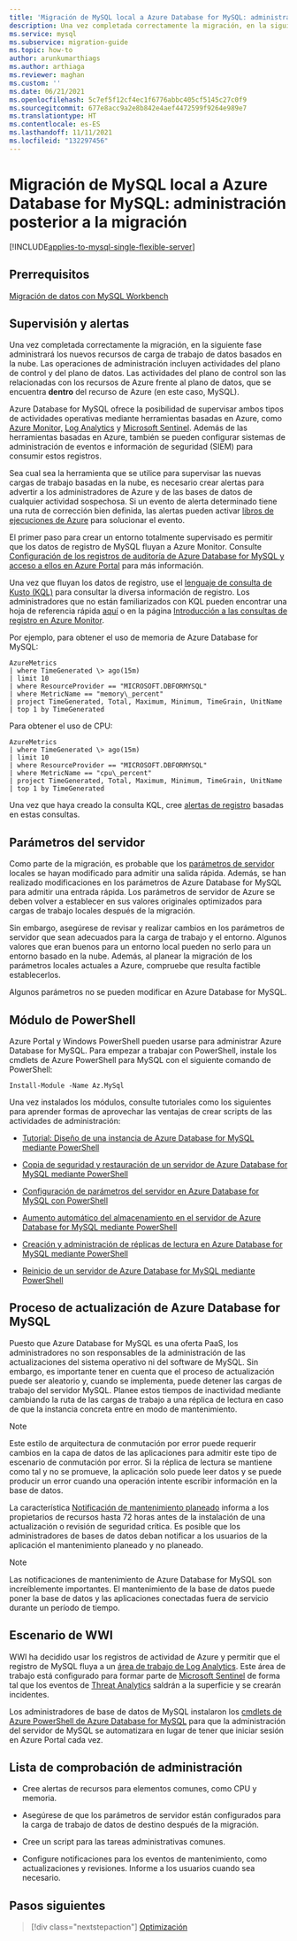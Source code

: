 ```yaml
---
title: 'Migración de MySQL local a Azure Database for MySQL: administración posterior a la migración'
description: Una vez completada correctamente la migración, en la siguiente fase administrará los nuevos recursos de carga de trabajo de datos basados en la nube.
ms.service: mysql
ms.subservice: migration-guide
ms.topic: how-to
author: arunkumarthiags
ms.author: arthiaga
ms.reviewer: maghan
ms.custom: ''
ms.date: 06/21/2021
ms.openlocfilehash: 5c7ef5f12cf4ec1f6776abbc405cf5145c27c0f9
ms.sourcegitcommit: 677e8acc9a2e8b842e4aef4472599f9264e989e7
ms.translationtype: HT
ms.contentlocale: es-ES
ms.lasthandoff: 11/11/2021
ms.locfileid: "132297456"
---
```

# <a name="migrate-mysql-on-premises-to-azure-database-for-mysql-post-migration-management"></a>Migración de MySQL local a Azure Database for MySQL: administración posterior a la migración

[!INCLUDE[applies-to-mysql-single-flexible-server](../../includes/applies-to-mysql-single-flexible-server.md)]

## <a name="prerequisites"></a>Prerrequisitos

[Migración de datos con MySQL Workbench](09-data-migration-with-mysql-workbench.md)

## <a name="monitoring-and-alerts"></a>Supervisión y alertas

Una vez completada correctamente la migración, en la siguiente fase administrará los nuevos recursos de carga de trabajo de datos basados en la nube. Las operaciones de administración incluyen actividades del plano de control y del plano de datos. Las actividades del plano de control son las relacionadas con los recursos de Azure frente al plano de datos, que se encuentra **dentro** del recurso de Azure (en este caso, MySQL).

Azure Database for MySQL ofrece la posibilidad de supervisar ambos tipos de actividades operativas mediante herramientas basadas en Azure, como [Azure Monitor,](../../../azure-monitor/overview.md) [Log Analytics](../../../azure-monitor/logs/design-logs-deployment.md) y [Microsoft Sentinel](../../../sentinel/overview.md). Además de las herramientas basadas en Azure, también se pueden configurar sistemas de administración de eventos e información de seguridad (SIEM) para consumir estos registros.

Sea cual sea la herramienta que se utilice para supervisar las nuevas cargas de trabajo basadas en la nube, es necesario crear alertas para advertir a los administradores de Azure y de las bases de datos de cualquier actividad sospechosa. Si un evento de alerta determinado tiene una ruta de corrección bien definida, las alertas pueden activar [libros de ejecuciones de Azure](../../../automation/learn/powershell-runbook-managed-identity.md) para solucionar el evento.

El primer paso para crear un entorno totalmente supervisado es permitir que los datos de registro de MySQL fluyan a Azure Monitor. Consulte [Configuración de los registros de auditoría de Azure Database for MySQL y acceso a ellos en Azure Portal](../../howto-configure-audit-logs-portal.md) para más información.

Una vez que fluyan los datos de registro, use el [lenguaje de consulta de Kusto (KQL)](/azure/data-explorer/kusto/query/) para consultar la diversa información de registro. Los administradores que no están familiarizados con KQL pueden encontrar una hoja de referencia rápida [aquí](/azure/data-explorer/kusto/query/sqlcheatsheet) o en la página [Introducción a las consultas de registro en Azure Monitor](../../../azure-monitor/logs/get-started-queries.md).

Por ejemplo, para obtener el uso de memoria de Azure Database for MySQL:

```
AzureMetrics
| where TimeGenerated \> ago(15m)
| limit 10
| where ResourceProvider == "MICROSOFT.DBFORMYSQL"
| where MetricName == "memory\_percent"
| project TimeGenerated, Total, Maximum, Minimum, TimeGrain, UnitName 
| top 1 by TimeGenerated
```
Para obtener el uso de CPU:

```
AzureMetrics
| where TimeGenerated \> ago(15m)
| limit 10
| where ResourceProvider == "MICROSOFT.DBFORMYSQL"
| where MetricName == "cpu\_percent"
| project TimeGenerated, Total, Maximum, Minimum, TimeGrain, UnitName 
| top 1 by TimeGenerated
```
Una vez que haya creado la consulta KQL, cree [alertas de registro](../../../azure-monitor/alerts/alerts-unified-log.md) basadas en estas consultas.

## <a name="server-parameters"></a>Parámetros del servidor

Como parte de la migración, es probable que los [parámetros de servidor](../../concepts-server-parameters.md) locales se hayan modificado para admitir una salida rápida. Además, se han realizado modificaciones en los parámetros de Azure Database for MySQL para admitir una entrada rápida. Los parámetros de servidor de Azure se deben volver a establecer en sus valores originales optimizados para cargas de trabajo locales después de la migración.

Sin embargo, asegúrese de revisar y realizar cambios en los parámetros de servidor que sean adecuados para la carga de trabajo y el entorno. Algunos valores que eran buenos para un entorno local pueden no serlo para un entorno basado en la nube. Además, al planear la migración de los parámetros locales actuales a Azure, compruebe que resulta factible establecerlos.

Algunos parámetros no se pueden modificar en Azure Database for MySQL.

## <a name="powershell-module"></a>Módulo de PowerShell

Azure Portal y Windows PowerShell pueden usarse para administrar Azure Database for MySQL. Para empezar a trabajar con PowerShell, instale los cmdlets de Azure PowerShell para MySQL con el siguiente comando de PowerShell:

`Install-Module -Name Az.MySql`

Una vez instalados los módulos, consulte tutoriales como los siguientes para aprender formas de aprovechar las ventajas de crear scripts de las actividades de administración:

  - [Tutorial: Diseño de una instancia de Azure Database for MySQL mediante PowerShell](../../tutorial-design-database-using-powershell.md)

  - [Copia de seguridad y restauración de un servidor de Azure Database for MySQL mediante PowerShell](../../howto-restore-server-powershell.md)

  - [Configuración de parámetros del servidor en Azure Database for MySQL con PowerShell](../../howto-configure-server-parameters-using-powershell.md)

  - [Aumento automático del almacenamiento en el servidor de Azure Database for MySQL mediante PowerShell](../../howto-auto-grow-storage-powershell.md)

  - [Creación y administración de réplicas de lectura en Azure Database for MySQL mediante PowerShell](../../howto-read-replicas-powershell.md)

  - [Reinicio de un servidor de Azure Database for MySQL mediante PowerShell](../../howto-restart-server-powershell.md)

## <a name="azure-database-for-mysql-upgrade-process"></a>Proceso de actualización de Azure Database for MySQL

Puesto que Azure Database for MySQL es una oferta PaaS, los administradores no son responsables de la administración de las actualizaciones del sistema operativo ni del software de MySQL. Sin embargo, es importante tener en cuenta que el proceso de actualización puede ser aleatorio y, cuando se implementa, puede detener las cargas de trabajo del servidor MySQL. Planee estos tiempos de inactividad mediante cambiando la ruta de las cargas de trabajo a una réplica de lectura en caso de que la instancia concreta entre en modo de mantenimiento.

> [!NOTE]
> Este estilo de arquitectura de conmutación por error puede requerir cambios en la capa de datos de las aplicaciones para admitir este tipo de escenario de conmutación por error. Si la réplica de lectura se mantiene como tal y no se promueve, la aplicación solo puede leer datos y se puede producir un error cuando una operación intente escribir información en la base de datos.

La característica [Notificación de mantenimiento planeado](../../concepts-monitoring.md#planned-maintenance-notification) informa a los propietarios de recursos hasta 72 horas antes de la instalación de una actualización o revisión de seguridad crítica. Es posible que los administradores de bases de datos deban notificar a los usuarios de la aplicación el mantenimiento planeado y no planeado.

> [!NOTE]
> Las notificaciones de mantenimiento de Azure Database for MySQL son increíblemente importantes. El mantenimiento de la base de datos puede poner la base de datos y las aplicaciones conectadas fuera de servicio durante un período de tiempo.

## <a name="wwi-scenario"></a>Escenario de WWI

WWI ha decidido usar los registros de actividad de Azure y permitir que el registro de MySQL fluya a un [área de trabajo de Log Analytics](../../../azure-monitor/logs/design-logs-deployment.md). Este área de trabajo está configurado para formar parte de [Microsoft Sentinel](../../../sentinel/index.yml) de forma tal que los eventos de [Threat Analytics](../../concepts-security.md#threat-protection) saldrán a la superficie y se crearán incidentes.

Los administradores de base de datos de MySQL instalaron los [cmdlets de Azure PowerShell de Azure Database for MySQL](../../quickstart-create-mysql-server-database-using-azure-powershell.md) para que la administración del servidor de MySQL se automatizara en lugar de tener que iniciar sesión en Azure Portal cada vez.

## <a name="management-checklist"></a>Lista de comprobación de administración

  - Cree alertas de recursos para elementos comunes, como CPU y memoria.

  - Asegúrese de que los parámetros de servidor están configurados para la carga de trabajo de datos de destino después de la migración.

  - Cree un script para las tareas administrativas comunes.

  - Configure notificaciones para los eventos de mantenimiento, como actualizaciones y revisiones. Informe a los usuarios cuando sea necesario.  


## <a name="next-steps"></a>Pasos siguientes

> [!div class="nextstepaction"]
> [Optimización](./11-optimization.md)
